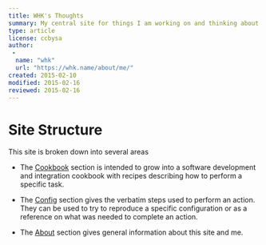 ```yaml
---
title: WHK's Thoughts 
summary: My central site for things I am working on and thinking about no matter how trivial
type: article
license: ccbysa
author:
 -
  name: "whk"
  url: "https://whk.name/about/me/"
created: 2015-02-10
modified: 2015-02-16
reviewed: 2015-02-16
---
```


Site Structure
=========================================================
This site is broken down into several areas

* The [Cookbook](/cookbook/) section is intended to grow into a software development and integration cookbook with recipes describing how to perform a specific task.

* The [Config](/config/) section gives the verbatim steps used to perform an action.  They can be used to try to reproduce a specific configuration or as a reference on what was needed to complete an action.

* The [About](/about/) section gives general information about this site and me.
